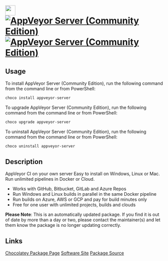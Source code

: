 ﻿# <img src="https://cdn.jsdelivr.net/gh/mkevenaar/chocolatey-packages@e863b511126b5c4ca6b12556dc428382a96c1a67/icons/appveyor-server.png" width="32" height="32"/> [![AppVeyor Server (Community Edition)](https://img.shields.io/chocolatey/v/appveyor-server.svg?label=AppVeyor+Server+(Community+Edition))](https://chocolatey.org/packages/appveyor-server) [![AppVeyor Server (Community Edition)](https://img.shields.io/chocolatey/dt/appveyor-server.svg)](https://chocolatey.org/packages/appveyor-server)

## Usage
To install AppVeyor Server (Community Edition), run the following command from the command line or from PowerShell:
```powershell
choco install appveyor-server
```

To upgrade AppVeyor Server (Community Edition), run the following command from the command line or from PowerShell:
```powershell
choco upgrade appveyor-server
```

To uninstall AppVeyor Server (Community Edition), run the following command from the command line or from PowerShell:
```powershell
choco uninstall appveyor-server
```

## Description
AppVeyor CI on your own server
Easy to install on Windows, Linux or Mac. Run unlimited pipelines in Docker or Cloud.

* Works with GitHub, Bitbucket, GitLab and Azure Repos
* Run Windows and Linux builds in parallel in the same Docker pipeline
* Run builds on Azure, AWS or GCP and pay for build minutes only
* Free for one user with unlimited projects, builds and clouds

**Please Note**: This is an automatically updated package. If you find it is
out of date by more than a day or two, please contact the maintainer(s) and
let them know the package is no longer updating correctly.


## Links
[Chocolatey Package Page](https://chocolatey.org/packages/appveyor-server)
[Software Site](https://www.appveyor.com/on-premise/)
[Package Source](https://github.com/mkevenaar/chocolatey-packages/tree/master/automatic/appveyor-server)

